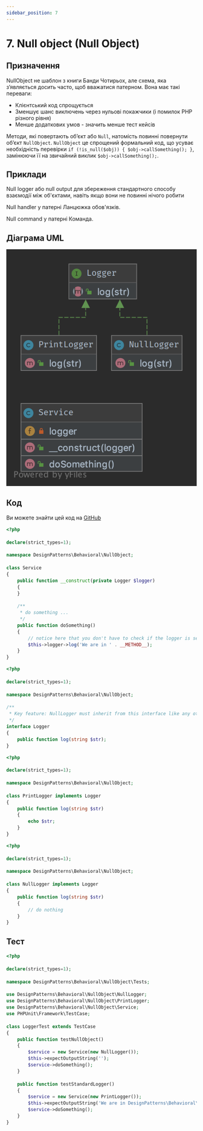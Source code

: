```yaml
---
sidebar_position: 7
---
```


# 7. Null object (Null Object)

## Призначення

NullObject не шаблон з книги Банди Чотирьох, але схема, яка з’являється досить часто, щоб вважатися патерном. 
Вона має такі переваги:

* Клієнтський код спрощується
* Зменшує шанс виключень через нульові покажчики (і помилок PHP різного рівня)
* Менше додаткових умов - значить менше тест кейсів

Методи, які повертають об’єкт або `Null`, натомість повинні повернути об’єкт `NullObject`. `NullObject` це спрощений 
формальний код, що усуває необхідність перевірки `if (!is_null($obj)) { $obj->callSomething(); }`, замінюючи її на 
звичайний виклик `$obj->callSomething();`.

## Приклади

Null logger або null output для збереження стандартного способу взаємодії між об'єктами, навіть якщо вони не повинні 
нічого робити

Null handler у патерні Ланцюжка обов'язків.

Null command у патерні Команда.

## Діаграма UML

![ UML](./images/null_object.png)

## Код
Ви можете знайти цей код на [GitHub](https://github.com/PetroOstapuk/DesignPatternsPHP/tree/main/Behavioral/NullObject)

```php title="Service.php"
<?php

declare(strict_types=1);

namespace DesignPatterns\Behavioral\NullObject;

class Service
{
    public function __construct(private Logger $logger)
    {
    }

    /**
     * do something ...
     */
    public function doSomething()
    {
        // notice here that you don't have to check if the logger is set with eg. is_null(), instead just use it
        $this->logger->log('We are in ' . __METHOD__);
    }
}
```

```php title="Logger.php"
<?php

declare(strict_types=1);

namespace DesignPatterns\Behavioral\NullObject;

/**
 * Key feature: NullLogger must inherit from this interface like any other loggers
 */
interface Logger
{
    public function log(string $str);
}
```

```php title="PrintLogger.php"
<?php

declare(strict_types=1);

namespace DesignPatterns\Behavioral\NullObject;

class PrintLogger implements Logger
{
    public function log(string $str)
    {
        echo $str;
    }
}
```

```php title="NullLogger.php"
<?php

declare(strict_types=1);

namespace DesignPatterns\Behavioral\NullObject;

class NullLogger implements Logger
{
    public function log(string $str)
    {
        // do nothing
    }
}
```

## Тест

```php title="Tests/LoggerTest.php"
<?php

declare(strict_types=1);

namespace DesignPatterns\Behavioral\NullObject\Tests;

use DesignPatterns\Behavioral\NullObject\NullLogger;
use DesignPatterns\Behavioral\NullObject\PrintLogger;
use DesignPatterns\Behavioral\NullObject\Service;
use PHPUnit\Framework\TestCase;

class LoggerTest extends TestCase
{
    public function testNullObject()
    {
        $service = new Service(new NullLogger());
        $this->expectOutputString('');
        $service->doSomething();
    }

    public function testStandardLogger()
    {
        $service = new Service(new PrintLogger());
        $this->expectOutputString('We are in DesignPatterns\Behavioral\NullObject\Service::doSomething');
        $service->doSomething();
    }
}
```